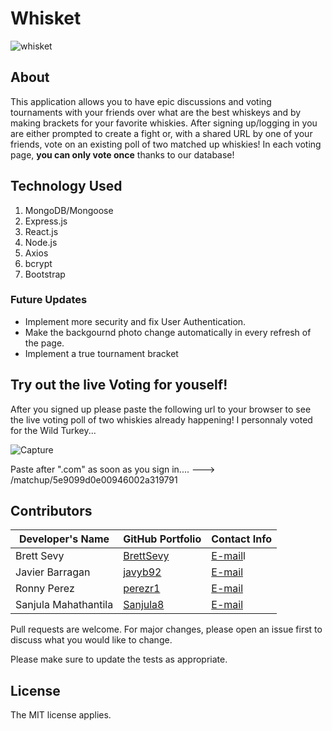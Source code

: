 # Whisket 

![whisket](https://user-images.githubusercontent.com/59591116/79004882-3dd62800-7b1b-11ea-8911-66cdb2795761.PNG)

## About 

This application allows you to have epic discussions and voting tournaments with your friends over what are the best whiskeys and by making brackets for your favorite whiskies. After signing up/logging in you are either prompted to create a fight or, with a shared URL by one of your friends, vote on an existing poll of two matched up whiskies! In each voting page, <b>you can only vote once</b> thanks to our database!


## Technology Used

1. MongoDB/Mongoose
2. Express.js
3. React.js
4. Node.js
5. Axios
6. bcrypt
7. Bootstrap

### Future Updates
- Implement more security and fix User Authentication.
- Make the backgournd photo change automatically in every refresh of the page.
- Implement a true tournament bracket

## Try out the live Voting for youself!

After you signed up please paste the following url to your browser to see the live voting poll of two whiskies already happening! I personnaly voted for the Wild Turkey...

![Capture](https://user-images.githubusercontent.com/59591116/79005877-7d057880-7b1d-11ea-95c6-41373bad1ad5.PNG)

Paste after ".com" as soon as you sign in.... ---> /matchup/5e9099d0e00946002a319791

## Contributors

| Developer's Name  | GitHub Portfolio | Contact Info |
| ------------- | ------------- | ------------- |
|Brett Sevy |[BrettSevy](https://github.com/BrettSevy) |[E-mail](mailto:justbrettt@gmail.com)l  |
|Javier Barragan |[javyb92](https://github.com/javyb92)  |[E-mail](mailto:javier.a.barragan92@gmail.com)  |
|Ronny Perez | [perezr1](https://github.com/perezr1)  |[E-mail](mailto:contact@ronnyperez.com)  |
|Sanjula Mahathantila | [Sanjula8](https://github.com/Sanjula8)  |[E-mail](mailto:Sanjula8@gmail.com)  |

Pull requests are welcome. For major changes, please open an issue first to discuss what you would like to change.

Please make sure to update the tests as appropriate.


## License
The MIT license applies.

